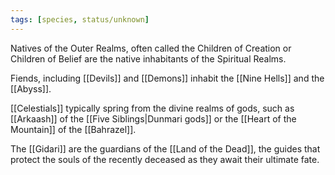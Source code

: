 ```yaml
---
tags: [species, status/unknown]
---
```


Natives of the Outer Realms, often called the Children of Creation or Children of Belief are the native inhabitants of the Spiritual Realms.

Fiends, including [[Devils]] and [[Demons]] inhabit the [[Nine Hells]] and the [[Abyss]]. 

[[Celestials]] typically spring from the divine realms of gods, such as [[Arkaash]] of the [[Five Siblings|Dunmari gods]] or the [[Heart of the Mountain]] of the [[Bahrazel]].

The [[Gidari]] are the guardians of the [[Land of the Dead]], the guides that protect the souls of the recently deceased as they await their ultimate fate.